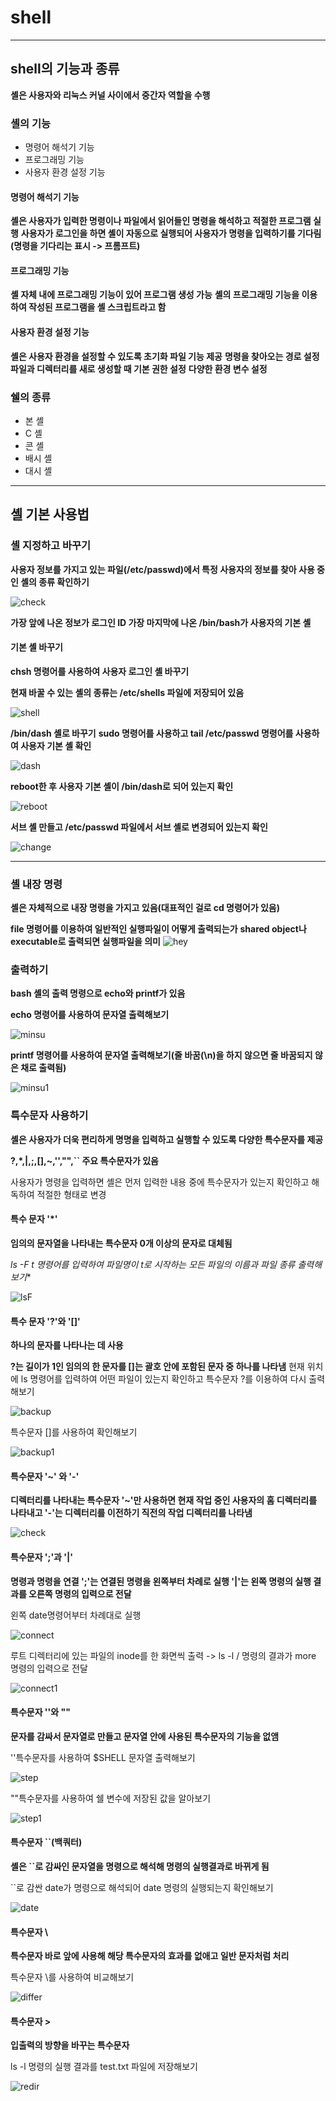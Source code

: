 # shell
***

## shell의 기능과 종류

**셸은 사용자와 리눅스 커널 사이에서 중간자 역할을 수행**

### 셸의 기능

* 명령어 해석기 기능
* 프로그래밍 기능
* 사용자 환경 설정 기능

#### 명령어 해석기 기능

**셸은 사용자가 입력한 명령이나 파일에서 읽어들인 명령을 해석하고 적절한 프로그램 실행**
**사용자가 로그인을 하면 셸이 자동으로 실행되어 사용자가 명령을 입력하기를 기다림(명령을 기다리는 표시 -> 프롬프트)**

#### 프로그래밍 기능

**셸 자체 내에 프로그래밍 기능이 있어 프로그램 생성 가능**
**셸의 프로그래밍 기능을 이용하여 작성된 프로그램을 셸 스크립트라고 함**

#### 사용자 환경 설정 기능

**셸은 사용자 환경을 설정할 수 있도록 초기화 파일 기능 제공**
**명령을 찾아오는 경로 설정**
**파일과 디렉터리를 새로 생성할 때 기본 권한 설정**
**다양한 환경 변수 설정**

### 쉘의 종류

* 본 셸
* C 셸
* 콘 셸
* 배시 셸
* 대시 셸

***

## 셸 기본 사용법

### 셸 지정하고 바꾸기

**사용자 정보를 가지고 있는 파일(/etc/passwd)에서 특정 사용자의 정보를 찾아 사용 중인 셸의 종류 확인하기**

![check](https://user-images.githubusercontent.com/42503786/176118145-656bca16-b631-4e39-ac16-d3f36f901e87.png)

**가장 앞에 나온 정보가 로그인 ID 가장 마지막에 나온 /bin/bash가 사용자의 기본 셸**

#### 기본 셸 바꾸기

**chsh 명령어를 사용하여 사용자 로그인 셸 바꾸기**

**현재 바꿀 수 있는 셸의 종류는 /etc/shells 파일에 저장되어 있음**

![shell](https://user-images.githubusercontent.com/42503786/176118537-18d97d7d-41c9-44c3-b558-b1e5b2e62d7a.png)

**/bin/dash 셸로 바꾸기**
**sudo 명령어를 사용하고 tail /etc/passwd 명령어를 사용하여 사용자 기본 셸 확인**

![dash](https://user-images.githubusercontent.com/42503786/176119121-9108ea31-140c-4428-a6fb-a1c954c5f4e8.png)

**reboot한 후 사용자 기본 셸이 /bin/dash로 되어 있는지 확인**

![reboot](https://user-images.githubusercontent.com/42503786/176119581-f9be2334-6f85-43af-b82c-7cb0d83ded9c.png)

**서브 셸 만들고 /etc/passwd 파일에서 서브 셸로 변경되어 있는지 확인**

![change](https://user-images.githubusercontent.com/42503786/176120940-724b7a6d-40e8-4220-a71c-46648833bfb1.png)
***

### 셸 내장 명령

**셸은 자체적으로 내장 명령을 가지고 있음(대표적인 걸로 cd 명령어가 있음)**

**file 명령어를 이용하여 일반적인 실행파일이 어떻게 출력되는가**
**shared object나 executable로 출력되면 실행파일을 의미**
![hey](https://user-images.githubusercontent.com/42503786/176126120-bfd0b700-dacd-4a08-966a-97189d67172d.png)


### 출력하기

**bash 셸의 출력 명령으로 echo와 printf가 있음**

**echo 명령어를 사용하여 문자열 출력해보기**

![minsu](https://user-images.githubusercontent.com/42503786/176122173-2b23f82c-45c7-42ba-9087-b22910b450b4.png)

**printf 명령어를 사용하여 문자열 출력해보기(줄 바꿈(\n)을 하지 않으면 줄 바꿈되지 않은 채로 출력됨)**

![minsu1](https://user-images.githubusercontent.com/42503786/176122585-ccba7f87-85c8-4a79-bea9-bb94bcbea697.png)

### 특수문자 사용하기

**셸은 사용자가 더욱 편리하게 명명을 입력하고 실행할 수 있도록 다양한 특수문자를 제공**

**?,*,|,;,[],~,'',"",`` 주요 특수문자가 있음**

사용자가 명령을 입력하면 셸은 먼저 입력한 내용 중에 특수문자가 있는지 확인하고 해독하여 적절한 형태로 변경

#### 특수 문자 '*'

**임의의 문자열을 나타내는 특수문자 0개 이상의 문자로 대체됨**

**ls -F t* 명령어를 입력하여 파일명이 t로 시작하는 모든 파일의 이름과 파일 종류 출력해보기**

![lsF](https://user-images.githubusercontent.com/42503786/176123873-664f0910-afe7-4e00-bba0-aeefc20d9d67.png)

#### 특수 문자 '?'와 '[]'

**하나의 문자를 나타나는 데 사용**

**?는 길이가 1인 임의의 한 문자를 []는 괄호 안에 포함된 문자 중 하나를 나타냄**
현재 위치에 ls 명령어를 입력하여 어떤 파일이 있는지 확인하고 특수문자 ?를 이용하여 다시 출력해보기

![backup](https://user-images.githubusercontent.com/42503786/176125232-7622cc51-9b36-4e46-a1d6-41aad491c351.png)

특수문자 []를 사용하여 확인해보기

![backup1](https://user-images.githubusercontent.com/42503786/176125400-1df39d1e-4b6f-45ed-b2a1-4aac898727ab.png)

#### 특수문자 '~' 와 '-'

**디렉터리를 나타내는 특수문자 '~'만 사용하면 현재 작업 중인 사용자의 홈 디렉터리를 나타내고 '-'는 디렉터리를 이전하기 직전의 작업 디렉터리를 나타냄**


![check](https://user-images.githubusercontent.com/42503786/176125904-beae423b-d3b2-4c8e-9fbe-ffa3d32817b1.png)

#### 특수문자 ';'과 '|'

**명령과 명령을 연결 ';'는 연결된 명령을 왼쪽부터 차례로 실행 '|'는 왼쪽 명령의 실행 결과를 오른쪽 명령의 입력으로 전달**

왼쪽 date명령어부터 차례대로 실행

![connect](https://user-images.githubusercontent.com/42503786/176126645-538ad409-05a7-441e-acfe-d2dabf595baf.png)

루트 디렉터리에 있는 파일의 inode를 한 화면씩 출력 -> ls -l / 명령의 결과가 more 명령의 입력으로 전달

![connect1](https://user-images.githubusercontent.com/42503786/176126761-94ac2d2b-ce62-4e3b-99bb-9fcb187b14a5.png)

#### 특수문자 ''와 ""

**문자를 감싸서 문자열로 만들고 문자열 안에 사용된 특수문자의 기능을 없앰**

''특수문자를 사용하여 $SHELL 문자열 출력해보기

![step](https://user-images.githubusercontent.com/42503786/176127665-ffd04b58-64e4-4d45-97c7-e996a883a3ab.png)

""특수문자를 사용하여 쉘 변수에 저장된 값을 알아보기

![step1](https://user-images.githubusercontent.com/42503786/176127797-6947c580-22d1-402e-ba9d-930d75eee0bd.png)

#### 특수문자 ``(백쿼터)

**셸은 ``로 감싸인 문자열을 명령으로 해석해 명령의 실행결과로 바뀌게 됨**

``로 감싼 date가 명령으로 해석되어 date 명령의 실행되는지 확인해보기

![date](https://user-images.githubusercontent.com/42503786/176128489-1cc06e18-53f9-466f-bc6b-d095175af0d0.png)

#### 특수문자 \

**특수문자 바로 앞에 사용해 해당 특수문자의 효과를 없애고 일반 문자처럼 처리**

특수문자 \를 사용하여 비교해보기

![differ](https://user-images.githubusercontent.com/42503786/176129049-a01b06b7-e001-4089-9aab-64fb5053d455.png)

#### 특수문자 >

**입출력의 방향을 바꾸는 특수문자**

ls -l 명령의 실행 결과를 test.txt 파일에 저장해보기

![redir](https://user-images.githubusercontent.com/42503786/176130058-ff64c708-5866-4208-9569-3c48c009e88c.png)


















